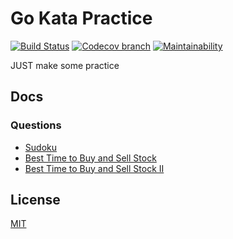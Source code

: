 # Go Kata Practice
  [![Build Status][travis-image]][travis-url]
  [![Codecov branch][codecov-image]][codecov-url]
  [![Maintainability][codeclimate-image]][codeclimate-url]

JUST make some practice


## Docs

### Questions

-   [Sudoku](./docs/sudoku.md)
-   [Best Time to Buy and Sell Stock](./docs/best_time_to_buy_and_sell_stock.md)
-   [Best Time to Buy and Sell Stock II](./docs/best_time_to_buy_and_sell_stock_II.md)

## License

  [MIT](./LICENSE)

[travis-image]: https://img.shields.io/travis/liuwill/go-kata-practice/master.svg?style=flat-square
[travis-url]: https://travis-ci.org/liuwill/go-kata-practice
[codecov-image]: https://img.shields.io/codecov/c/github/liuwill/go-kata-practice.svg?style=flat-square
[codecov-url]: https://codecov.io/gh/liuwill/go-kata-practice
[codeclimate-image]: https://api.codeclimate.com/v1/badges/356d7f0824e1b1e5d9ff/maintainability
[codeclimate-url]: https://codeclimate.com/github/liuwill/go-kata-practice/maintainability
